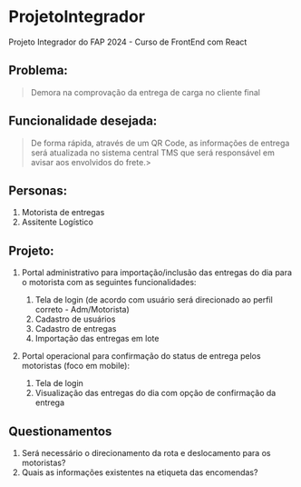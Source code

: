 # ProjetoIntegrador
Projeto Integrador do FAP 2024 - Curso de FrontEnd com React

## Problema:
>Demora na comprovação da entrega de carga no cliente final

## Funcionalidade desejada:
>De forma rápida, através de um QR Code, as informações de entrega será atualizada no sistema central TMS que será responsável
>em avisar aos envolvidos do frete.>

## Personas:
1. Motorista de entregas
2. Assitente Logístico

## Projeto:
1. Portal administrativo para importação/inclusão das entregas do dia para o motorista com as seguintes funcionalidades:
    1. Tela de login (de acordo com usuário será direcionado ao perfil correto - Adm/Motorista)
    2. Cadastro de usuários
    3. Cadastro de entregas
    4. Importação das entregas em lote

2. Portal operacional para confirmação do status de entrega pelos motoristas (foco em mobile):
    1. Tela de login
    2. Visualização das entregas do dia com opção de confirmação da entrega

## Questionamentos
1. Será necessário o direcionamento da rota e deslocamento para os motoristas?
2. Quais as informações existentes na etiqueta das encomendas?

